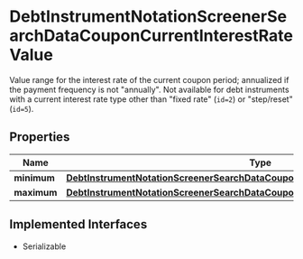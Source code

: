 

# DebtInstrumentNotationScreenerSearchDataCouponCurrentInterestRateValue

Value range for the interest rate of the current coupon period; annualized if the payment frequency is not \"annually\". Not available for debt instruments with a current interest rate type other than \"fixed rate\" (`id=2`) or \"step/reset\" (`id=5`).

## Properties

Name | Type | Description | Notes
------------ | ------------- | ------------- | -------------
**minimum** | [**DebtInstrumentNotationScreenerSearchDataCouponCurrentInterestRateValueMinimum**](DebtInstrumentNotationScreenerSearchDataCouponCurrentInterestRateValueMinimum.md) |  |  [optional]
**maximum** | [**DebtInstrumentNotationScreenerSearchDataCouponCurrentInterestRateValueMaximum**](DebtInstrumentNotationScreenerSearchDataCouponCurrentInterestRateValueMaximum.md) |  |  [optional]


## Implemented Interfaces

* Serializable



